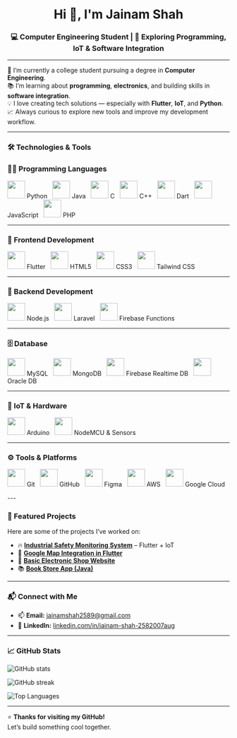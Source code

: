 <h1 align="center">Hi 👋, I'm Jainam Shah</h1>
<h3 align="center">💻 Computer Engineering Student | 🚀 Exploring Programming, IoT & Software Integration</h3>

---

🔭 I’m currently a college student pursuing a degree in **Computer Engineering**.  
📚 I’m learning about **programming**, **electronics**, and building skills in **software integration**.  
💡 I love creating tech solutions — especially with **Flutter**, **IoT**, and **Python**.  
📈 Always curious to explore new tools and improve my development workflow.

---

### 🛠️ Technologies & Tools
### 🧑‍💻 Programming Languages
<p align="left">
  <img src="https://cdn.jsdelivr.net/gh/devicons/devicon/icons/python/python-original.svg" width="40" /> Python &nbsp;
  <img src="https://cdn.jsdelivr.net/gh/devicons/devicon/icons/java/java-original.svg" width="40" /> Java &nbsp;
  <img src="https://cdn.jsdelivr.net/gh/devicons/devicon/icons/c/c-original.svg" width="40" /> C &nbsp;
  <img src="https://cdn.jsdelivr.net/gh/devicons/devicon/icons/cplusplus/cplusplus-original.svg" width="40" /> C++ &nbsp;
  <img src="https://cdn.jsdelivr.net/gh/devicons/devicon/icons/dart/dart-original.svg" width="40" /> Dart &nbsp;
  <img src="https://cdn.jsdelivr.net/gh/devicons/devicon/icons/javascript/javascript-original.svg" width="40" /> JavaScript &nbsp;
  <img src="https://cdn.jsdelivr.net/gh/devicons/devicon/icons/php/php-original.svg" width="40" /> PHP &nbsp;
</p>

---

### 🎨 Frontend Development
<p align="left">
  <img src="https://cdn.jsdelivr.net/gh/devicons/devicon/icons/flutter/flutter-original.svg" width="40" /> Flutter &nbsp;
  <img src="https://cdn.jsdelivr.net/gh/devicons/devicon/icons/html5/html5-original.svg" width="40" /> HTML5 &nbsp;
  <img src="https://cdn.jsdelivr.net/gh/devicons/devicon/icons/css3/css3-original.svg" width="40" /> CSS3 &nbsp;
  <img src="https://www.vectorlogo.zone/logos/tailwindcss/tailwindcss-icon.svg" width="40" /> Tailwind CSS &nbsp;
</p>

---

### 🧩 Backend Development
<p align="left">
  <img src="https://cdn.jsdelivr.net/gh/devicons/devicon/icons/nodejs/nodejs-original.svg" width="40" /> Node.js &nbsp;
  <img src="https://cdn.jsdelivr.net/gh/devicons/devicon/icons/laravel/laravel-plain-wordmark.svg" width="40" /> Laravel &nbsp;
  <img src="https://cdn.jsdelivr.net/gh/devicons/devicon/icons/firebase/firebase-plain.svg" width="40" /> Firebase Functions &nbsp;
</p>

---

### 🗄️ Database
<p align="left">
  <img src="https://cdn.jsdelivr.net/gh/devicons/devicon/icons/mysql/mysql-original-wordmark.svg" width="40" /> MySQL &nbsp;
  <img src="https://cdn.jsdelivr.net/gh/devicons/devicon/icons/mongodb/mongodb-original-wordmark.svg" width="40" /> MongoDB &nbsp;
  <img src="https://www.vectorlogo.zone/logos/firebase/firebase-icon.svg" width="40" /> Firebase Realtime DB &nbsp;
  <img src="https://cdn.jsdelivr.net/gh/devicons/devicon/icons/oracle/oracle-original.svg" width="40" /> Oracle DB &nbsp;
</p>

---

### 🔌 IoT & Hardware
<p align="left">
  <img src="https://cdn.worldvectorlogo.com/logos/arduino-1.svg" width="40" /> Arduino &nbsp;
  <img src="https://cdn.jsdelivr.net/gh/devicons/devicon/icons/arduino/arduino-original.svg" width="40" /> NodeMCU & Sensors &nbsp;
</p>

---

### ⚙️ Tools & Platforms
<p align="left">
  <img src="https://cdn.jsdelivr.net/gh/devicons/devicon/icons/git/git-original.svg" width="40" /> Git &nbsp;
  <img src="https://cdn.jsdelivr.net/gh/devicons/devicon/icons/github/github-original.svg" width="40" /> GitHub &nbsp;
  <img src="https://cdn.jsdelivr.net/gh/devicons/devicon/icons/figma/figma-original.svg" width="40" /> Figma &nbsp;
  <img src="https://cdn.jsdelivr.net/gh/devicons/devicon/icons/aws/aws-original.svg" width="40" /> AWS &nbsp;
  <img src="https://www.vectorlogo.zone/logos/google_cloud/google_cloud-icon.svg" width="40" /> Google Cloud &nbsp;
</p>
---

### 📌 Featured Projects
Here are some of the projects I’ve worked on:
- 🔥 **[Industrial Safety Monitoring System](https://github.com/jainam258/Industrial_Safety_Monitoring_system)** – Flutter + IoT
- 📍 **[Google Map Integration in Flutter](https://github.com/jainam258/Google-map-project-in-flutter)**
- 🏪 **[Basic Electronic Shop Website](https://github.com/jainam258/basic-electronic-shop-project)**
- 📚 **[Book Store App (Java)](https://github.com/jainam258/Book-Store-app-in-android)**

---

### 📬 Connect with Me
- 📫 **Email:** [jainamshah2589@gmail.com](mailto:jainamshah2589@gmail.com)  
- 💼 **LinkedIn:** [linkedin.com/in/jainam-shah-2582007aug](https://www.linkedin.com/in/jainam-shah-2582007aug)

---

### 📈 GitHub Stats
<p align="left">
  <img src="https://github-readme-stats.vercel.app/api?username=jainam258&show_icons=true&theme=radical" alt="GitHub stats" />
</p>
<p align="left">
  <img src="https://github-readme-streak-stats.herokuapp.com/?user=jainam258&theme=radical" alt="GitHub streak" />
</p>
<p align="left">
  <img src="https://github-readme-stats.vercel.app/api/top-langs/?username=jainam258&layout=compact&theme=radical" alt="Top Languages" />
</p>

---

⭐ **Thanks for visiting my GitHub!**  
Let’s build something cool together.
